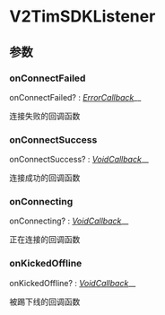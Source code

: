 # V2TimSDKListener



## 参数

### onConnectFailed

onConnectFailed? : [_ErrorCallback_](https://pub.dev/documentation/tencent\_im\_sdk\_plugin\_platform\_interface/latest/enum\_callbacks/ErrorCallback.html)__

连接失败的回调函数

### onConnectSuccess

onConnectSuccess? : [_VoidCallback_](https://pub.dev/documentation/tencent\_im\_sdk\_plugin\_platform\_interface/latest/enum\_callbacks/VoidCallback.html)__

连接成功的回调函数

### onConnecting

onConnecting? : [_VoidCallback_](https://pub.dev/documentation/tencent\_im\_sdk\_plugin\_platform\_interface/latest/enum\_callbacks/VoidCallback.html)__

正在连接的回调函数

### onKickedOffline

onKickedOffline? : [_VoidCallback_](https://pub.dev/documentation/tencent\_im\_sdk\_plugin\_platform\_interface/latest/enum\_callbacks/VoidCallback.html)__

被踢下线的回调函数
